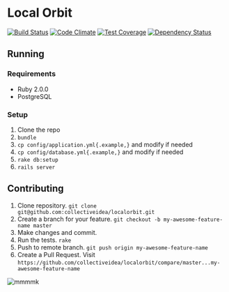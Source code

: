 # Local Orbit

[![Build Status](https://magnum.travis-ci.com/collectiveidea/localorbit.png?token=bJRCSztHn61AphkJHARX&branch=master)](https://magnum.travis-ci.com/collectiveidea/localorbit)
[![Code Climate](https://codeclimate.com/repos/52b30c60c7f3a3648e02206b/badges/2d672c7e68247d48df79/gpa.png)](https://codeclimate.com/repos/52b30c60c7f3a3648e02206b/feed)
[![Test Coverage](https://codeclimate.com/repos/52b30c60c7f3a3648e02206b/badges/2d672c7e68247d48df79/coverage.png)](https://codeclimate.com/repos/52b30c60c7f3a3648e02206b/feed)
[![Dependency Status](https://gemnasium.com/955bafc8985fbbc378ffd8d543d90a64.png)](https://gemnasium.com/collectiveidea/localorbit)

## Running

### Requirements

* Ruby 2.0.0
* PostgreSQL

### Setup

1. Clone the repo
2. `bundle`
3. `cp config/application.yml{.example,}` and modify if needed
4. `cp config/database.yml{.example,}` and modify if needed
5. `rake db:setup`
6. `rails server`

## Contributing

1. Clone repository. `git clone git@github.com:collectiveidea/localorbit.git`
2. Create a branch for your feature. `git checkout -b my-awesome-feature-name master`
3. Make changes and commit.
4. Run the tests. `rake`
5. Push to remote branch. `git push origin my-awesome-feature-name`
6. Create a Pull Request. Visit `https://github.com/collectiveidea/localorbit/compare/master...my-awesome-feature-name`

![mmmmk](http://cdn.memegenerator.net/instances/400x/36691061.jpg)
